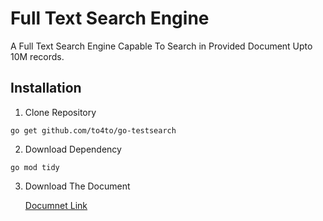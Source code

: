 # Full Text Search Engine

A Full Text Search Engine Capable To Search in Provided Document Upto 10M records.

## Installation

1. Clone Repository
 ```
 go get github.com/to4to/go-testsearch
 ```
 2. Download Dependency

 ```
 go mod tidy
 ```
3. Download The Document

   [Documnet Link](https://dumps.wikimedia.org/enwiki/latest/enwiki-latest-abstract1.xml.gz)
 
